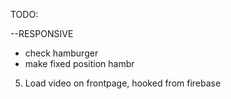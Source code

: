 TODO:

--RESPONSIVE

- check hamburger
- make fixed position hambr

5. Load video on frontpage, hooked from firebase
